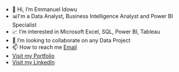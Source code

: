 - 👋 Hi, I’m Emmanuel Idowu
- 📊I'm a Data Analyst, Business Intelligence Analyst and Power BI Specialist
- 📈 I’m interested in Microsoft Excel, SQL, Power BI, Tableau
- 💞️ I’m looking to collaborate on any Data Project
- 📫 How to reach me [Email](idowuemmao@gmail.com)
- [Visit my Portfolio](https://emmy-portfolio.vercel.app/)
- [Visit my LinkedIn](https://www.linkedin.com/in/emmanuel-idowu-analyst/)

<!---
idowuemmao/idowuemmao is a ✨ special ✨ repository because its `README.md` (this file) appears on your GitHub profile.
You can click the Preview link to take a look at your changes.
--->
